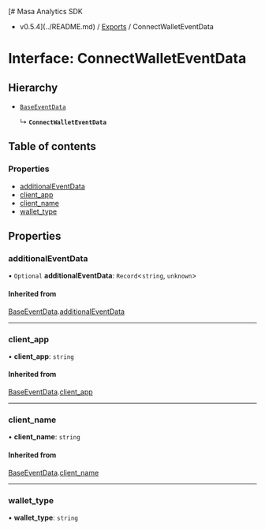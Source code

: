 [# Masa Analytics SDK
 - v0.5.4](../README.md) / [Exports](../modules.md) / ConnectWalletEventData

# Interface: ConnectWalletEventData

## Hierarchy

- [`BaseEventData`](BaseEventData.md)

  ↳ **`ConnectWalletEventData`**

## Table of contents

### Properties

- [additionalEventData](ConnectWalletEventData.md#additionaleventdata)
- [client\_app](ConnectWalletEventData.md#client_app)
- [client\_name](ConnectWalletEventData.md#client_name)
- [wallet\_type](ConnectWalletEventData.md#wallet_type)

## Properties

### additionalEventData

• `Optional` **additionalEventData**: `Record`\<`string`, `unknown`\>

#### Inherited from

[BaseEventData](BaseEventData.md).[additionalEventData](BaseEventData.md#additionaleventdata)

___

### client\_app

• **client\_app**: `string`

#### Inherited from

[BaseEventData](BaseEventData.md).[client_app](BaseEventData.md#client_app)

___

### client\_name

• **client\_name**: `string`

#### Inherited from

[BaseEventData](BaseEventData.md).[client_name](BaseEventData.md#client_name)

___

### wallet\_type

• **wallet\_type**: `string`

